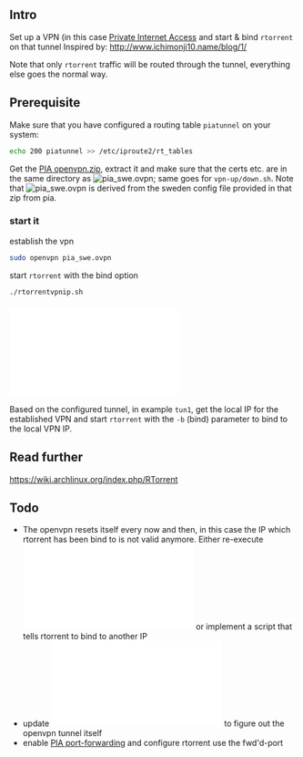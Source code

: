 ## Intro
Set up a VPN (in this case [Private Internet Access](https://www.privateinternetaccess.com) and start & bind ``rtorrent`` on that tunnel
Inspired by: http://www.ichimonji10.name/blog/1/

Note that only ``rtorrent`` traffic will be routed through the tunnel, everything else goes the normal way. 

## Prerequisite 
Make sure that you have configured a routing table ``piatunnel`` on your system:
```sh
echo 200 piatunnel >> /etc/iproute2/rt_tables
```

Get the [PIA openvpn.zip](https://www.privateinternetaccess.com/openvpn/openvpn.zip), extract it and make sure that the certs etc. are in the same directory as ![pia_swe.ovpn](pia_swe.ovpn); same goes for ``vpn-up/down.sh``. Note that ![pia_swe.ovpn](pia_swe.ovpn) is derived from the sweden config file provided in that zip from pia.

### start it
establish the vpn
```sh
sudo openvpn pia_swe.ovpn
```
start ``rtorrent`` with the bind option
```sh
./rtorrentvpnip.sh
```

### ![rtorrentvpnip.sh](rtorrentvpnip.sh) 
Based on the configured tunnel, in example ``tun1``, get the local IP for the established VPN and start ``rtorrent`` with the ``-b`` (bind) parameter to bind to the local VPN IP.

## Read further
https://wiki.archlinux.org/index.php/RTorrent

## Todo
* The openvpn resets itself every now and then, in this case the IP which rtorrent has been bind to is not valid anymore. Either re-execute ![rtorrentvpnip.sh](rtorrentvpnip.sh) or implement a script that tells rtorrent to bind to another IP 
* update ![rtorrentvpnip.sh](rtorrentvpnip.sh) to figure out the openvpn tunnel itself 
* enable [PIA port-forwarding](https://www.privateinternetaccess.com/forum/discussion/180/port-forwarding-without-the-application-advanced-users) and configure rtorrent use the fwd'd-port 
